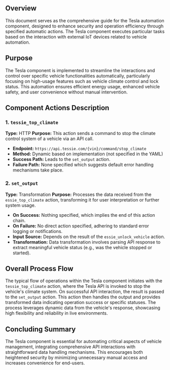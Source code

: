 ## Overview
This document serves as the comprehensive guide for the Tesla automation component, designed to enhance security and operation efficiency through specified automatic actions. The Tesla component executes particular tasks based on the interaction with external IoT devices related to vehicle automation. 

## Purpose
The Tesla component is implemented to streamline the interactions and control over specific vehicle functionalities automatically, particularly focusing on high-usage features such as vehicle climate control and lock status. This automation ensures efficient energy usage, enhanced vehicle safety, and user convenience without manual intervention.

## Component Actions Description

### 1. `tessie_top_climate`
**Type:** HTTP
**Purpose:** This action sends a command to stop the climate control system of a vehicle via an API call.
  - **Endpoint:** `https://api.tessie.com/{vin}/command/stop_climate`
  - **Method:** Dynamic based on implementation (not specified in the YAML)
  - **Success Path:** Leads to the `set_output` action.
  - **Failure Path:** None specified which suggests default error handling mechanisms take place.
  
### 2. `set_output`
**Type:** Transformation
**Purpose:** Processes the data received from the `essie_top_climate` action, transforming it for user interpretation or further system usage.
  - **On Success:** Nothing specified, which implies the end of this action chain.
  - **On Failure:** No direct action specified, adhering to standard error logging or notifications.
  - **Input Source:** Depends on the result of the `essie_unlock_vehicle` action.
  - **Transformation:** Data transformation involves parsing API response to extract meaningful vehicle status (e.g., was the vehicle stopped or started).

## Overall Process Flow 

The typical flow of operations within the Tesla component initiates with the `tessie_top_climate` action, where the Tesla API is invoked to stop the vehicle's climate system. On successful API interaction, the result is passed to the `set_output` action. This action then handles the output and provides transformed data indicating operation success or specific statuses. The process leverages dynamic data from the vehicle's response, showcasing high flexibility and reliability in live environments.

## Concluding Summary

The Tesla component is essential for automating critical aspects of vehicle management, integrating comprehensive API interactions with straightforward data handling mechanisms. This encourages both heightened security by minimizing unnecessary manual access and increases convenience for end-users.